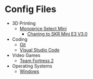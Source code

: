 # Config Files

* 3D Printing
  * [Monoprice Select Mini](./3D_Printing/Monoprice_Select_Mini/)
    * [Chaning to SKR Mini E3 V3.0](3D_Printing/Monoprice_Select_Mini/skr_mini_e3_v3.md)
* Coding
  * [Git](./Coding/git/)
  * [Visual Studio Code](./Coding/VS_Code/)
* Video Games
  * [Team Fortress 2](./Vidya/TF2/)
* Operating Systems
  * [Windows](./Operating_Systems/Windows/)